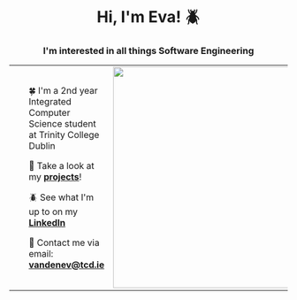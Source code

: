 

<h1 align="center">Hi, I'm Eva! 🪲</h1>
<h3 align="center">I'm interested in all things Software Engineering</h3>

<table>
  <tr>
    <td width="500">       
      <ul>
         <p>🍀 I'm a 2nd year Integrated Computer Science student at Trinity College Dublin


  🍄 Take a look at my [**projects**](https://github.com/vandenEv)!

🪲 See what I'm up to on my [**LinkedIn**](https://www.linkedin.com/in/eva-van-den-berg-547413330)

🪼 Contact me via email: **vandenev@tcd.ie**
</p>
      </ul>
    </td>
    <td>
      <img> <img src="https://user-images.githubusercontent.com/74038190/225813708-98b745f2-7d22-48cf-9150-083f1b00d6c9.gif" width="400"/>
</img>
    </td>

  </tr>
</table>

